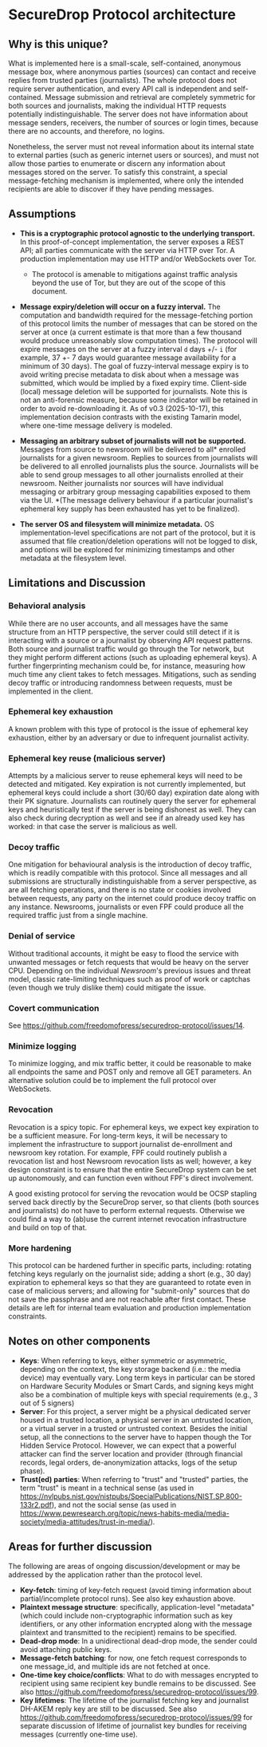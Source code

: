 # SecureDrop Protocol architecture

## Why is this unique?

What is implemented here is a small-scale, self-contained, anonymous message box, where anonymous parties (sources) can contact and receive replies from trusted parties (journalists). The whole protocol does not require server authentication, and every API call is independent and self-contained. Message submission and retrieval are completely symmetric for both sources and journalists, making the individual HTTP requests potentially indistinguishable. The server does not have information about message senders, receivers, the number of sources or login times, because there are no accounts, and therefore, no logins.

Nonetheless, the server must not reveal information about its internal state to external parties (such as generic internet users or sources), and must not allow those parties to enumerate or discern any information about messages stored on the server. To satisfy this constraint, a special message-fetching mechanism is implemented, where only the intended recipients are able to discover if they have pending messages.

## Assumptions

- **This is a cryptographic protocol agnostic to the underlying transport.**
  In this proof-of-concept implementation, the server exposes a REST API; all
  parties communicate with the server via HTTP over Tor. A production
  implementation may use HTTP and/or WebSockets over Tor.

  - The protocol is amenable to mitigations against traffic analysis beyond
    the use of Tor, but they are out of the scope of this document.

- **Message expiry/deletion will occur on a fuzzy interval.**
  The computation and bandwidth required for the message-fetching portion of this protocol limits the number of messages that can be stored on the server at once (a current estimate is that more than a few thousand would produce unreasonably slow computation times).
  The protocol will expire messages on the server at a fuzzy interval `d` days +/- `i` (for example, 37 +- 7 days would guarantee message availability for a minimum of 30 days). The goal of fuzzy-interval message expiry is to avoid writing precise metadata to disk about when a message was submitted, which would be implied by a fixed expiry time.
  Client-side (local) message deletion will be supported for journalists. Note this is not an anti-forensic measure, because some indicator will be retained in order to avoid re-downloading it. As of v0.3 (2025-10-17), this implementation decision contrasts with the existing Tamarin model, where one-time message delivery is modeled.

- **Messaging an arbitrary subset of journalists will not be supported.**
  Messages from source to newsroom will be delivered to all* enrolled journalists for a given newsroom. Replies to sources from journalists will be delivered to all enrolled journalists plus the source. Journalists will be able to send group messages to all other journalists enrolled at their newsroom. Neither journalists nor sources will
  have individual messaging or arbitrary group messaging capabilities exposed to
  them via the UI.
  *(The message delivery behaviour if a particular journalist's ephemeral key supply has been exhausted has yet to be finalized).

- **The server OS and filesystem will minimize metadata.** OS implementation-level
  specifications are not part of the protocol, but it is assumed that file creation/deletion operations will not be logged to disk, and options will be explored for minimizing timestamps and other metadata at the filesystem level.

## Limitations and Discussion

### Behavioral analysis

While there are no user accounts, and all messages have the same structure from an HTTP perspective, the server could still detect if it is interacting with a source or a journalist by observing API request patterns. Both source and journalist traffic would go through the Tor network, but they might perform different actions (such as uploading ephemeral keys). A further fingerprinting mechanism could be, for instance, measuring how much time any client takes to fetch messages. Mitigations, such as sending decoy traffic or introducing randomness between requests, must be implemented in the client.

### Ephemeral key exhaustion

A known problem with this type of protocol is the issue of ephemeral key exhaustion, either by an adversary or due to infrequent journalist activity.

### Ephemeral key reuse (malicious server)

Attempts by a malicious server to reuse ephemeral keys will need to be detected and mitigated.
Key expiration is not currently implemented, but ephemeral keys could include a short (30/60 day) expiration date along with their PK signature. Journalists can routinely query the server for ephemeral keys and heuristically test if the server is being dishonest as well. They can also check during decryption as well and see if an already used key has worked: in that case the server is malicious as well.

### Decoy traffic

One mitigation for behavioural analysis is the introduction of decoy traffic, which is readily compatible with this protocol. Since all messages and all submissions are structurally indistinguishable from a server perspective, as are all fetching operations, and there is no state or cookies involved between requests, any party on the internet could produce decoy traffic on any instance. Newsrooms, journalists or even FPF could produce all the required traffic just from a single machine.

### Denial of service

Without traditional accounts, it might be easy to flood the service with unwanted messages or fetch requests that would be heavy on the server CPU. Depending on the individual _Newsroom_'s previous issues and threat model, classic rate-limiting techniques such as proof of work or captchas (even though we truly dislike them) could mitigate the issue.

### Covert communication

See https://github.com/freedomofpress/securedrop-protocol/issues/14.

### Minimize logging

To minimize logging, and mix traffic better, it could be reasonable to make all endpoints the same and POST only and remove all GET parameters. An alternative solution could be to implement the full protocol over WebSockets.

### Revocation

Revocation is a spicy topic. For ephemeral keys, we expect key expiration to be a sufficient measure. For long-term keys, it will be necessary to implement the infrastructure to support journalist de-enrollment and newsroom key rotation. For example, FPF could routinely publish a revocation list and host Newsroom revocation lists as well; however, a key design constraint is to ensure that the entire SecureDrop system can be set up autonomously, and can function even without FPF's direct involvement.

A good existing protocol for serving the revocation would be OCSP stapling served back directly by the SecureDrop server, so that clients (both sources and journalists) do not have to perform external requests. Otherwise we could find a way to (ab)use the current internet revocation infrastructure and build on top of that.

### More hardening

This protocol can be hardened further in specific parts, including: rotating fetching keys regularly on the journalist side; adding a short (e.g., 30 day) expiration to ephemeral keys so that they are guaranteed to rotate even in case of malicious servers; and allowing for "submit-only" sources that do not save the passphrase and are not reachable after first contact. These details are left for internal team evaluation and production implementation constraints.

## Notes on other components

- **Keys**: When referring to keys, either symmetric or asymmetric, depending on the context, the key storage backend (i.e.: the media device) may eventually vary. Long term keys in particular can be stored on Hardware Security Modules or Smart Cards, and signing keys might also be a combination of multiple keys with special requirements (e.g., 3 out of 5 signers)
- **Server**: For this project, a server might be a physical dedicated server housed in a trusted location, a physical server in an untrusted location, or a virtual server in a trusted or untrusted context. Besides the initial setup, all the connections to the server have to happen though the Tor Hidden Service Protocol. However, we can expect that a powerful attacker can find the server location and provider (through financial records, legal orders, de-anonymization attacks, logs of the setup phase).
- **Trust(ed) parties**: When referring to "trust" and "trusted" parties, the term "trust" is meant in a technical sense (as used in https://nvlpubs.nist.gov/nistpubs/SpecialPublications/NIST.SP.800-133r2.pdf), and not the social sense (as used in https://www.pewresearch.org/topic/news-habits-media/media-society/media-attitudes/trust-in-media/).

## Areas for further discussion

The following are areas of ongoing discussion/development or may be addressed by the application rather than the protocol level.

- **Key-fetch**: timing of key-fetch request (avoid timing information about partial/incomplete protocol runs). See also key exhaustion above.
- **Plaintext message structure**: specifically, application-level "metadata" (which could include non-cryptographic information such as key identifiers, or any other information encrypted along with the message plaintext and transmitted to the recipient) remains to be specified.
- **Dead-drop mode**: In a unidirectional dead-drop mode, the sender could avoid attaching public keys.
- **Message-fetch batching**: for now, one fetch request corresponds to one message_id, and multiple ids are not fetched at once.
- **One-time key choice/conflicts**: What to do with messages encrypted to recipient using same recipient key bundle remains to be discussed. See also https://github.com/freedomofpress/securedrop-protocol/issues/99.
- **Key lifetimes**: The lifetime of the journalist fetching key and journalist DH-AKEM reply key are still to be discussed. See also https://github.com/freedomofpress/securedrop-protocol/issues/99 for separate discussion of lifetime of journalist key bundles for receiving messages (currently one-time use).
